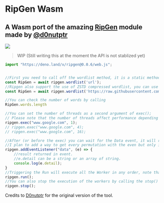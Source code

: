 # RipGen Wasm

## A Wasm port of the amazing [RipGen](https://github.com/resyncgg/ripgen/) module made by [@d0nutptr](https://github.com/d0nutptr)
<img src="https://github.com/hironichu/ripgen-deno/raw/main/assets/RipgenGithub.png" height="auto">


> WIP (Still writing this at the moment the API is not stablized yet)

```js
import "https://deno.land/x/ripgen@0.0.6/web.js";


//First you need to call off the wordlist method, it is a static method and it will return a new class object
const RipGen = await ripgen.wordlist('url');
//Ripgen also support the use of ZSTD compressed wordlist, you can use the second argument to let it know if it needs to decompress or not.
const RipGen = await ripgen.wordlist('https://raw.githubusercontent.com/hironichu/DenoRipgen/main/wordlist/wordlist.zst', true);

//You can check the number of words by calling 
RipGen.words.length

//You can set the number of threads as a second argument of exec();
// Please note that the number of threads affect performance depending on how many permutations you want to generate.
ripgen.exec("www.google.com", 1);
// ripgen.exec("www.google.com", 4);
// ripgen.exec("www.google.com", 16);

//After (or before the exec) you can wait for the Data event, it will return most of the result but not all as it is not possible to know how many permutations will be generated.
//I plan to add a way to get every permutation with the even but only in Deno.
ripgen.addEventListener("data", (e) => {
	//result returned in event.
	//e.detail can be a string or an array of string.
	console.log(e.detail);
}
//Triggering the Run will execute all the Worker in any order, note that tsome worker may take longer to execute than others.
ripgen.run();
//You can also stop the execution of the workers by calling the stop() method.
ripgen.stop();

```


Credits to [D0nutptr](https://github.com/d0nutptr) for the original version of the tool.